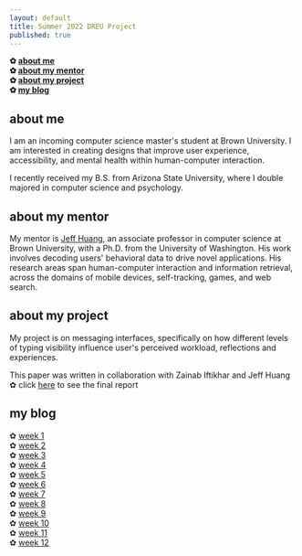 ```yaml
---
layout: default
title: Summer 2022 DREU Project 
published: true
---
```


**✿ [about me](https://momentine.github.io/#about-me)**  <br>
**✿ [about my mentor](https://momentine.github.io/#about-my-mentor)**   <br>
**✿ [about my project](https://momentine.github.io/#about-my-project)**  <br>
**✿ [my blog](https://momentine.github.io/#my-blog)** 

## about me

I am an incoming computer science master's student at Brown University. I am interested in creating designs that improve user experience, accessibility, and mental health within human-computer interaction.

I recently received my B.S. from Arizona State University, where I double majored in computer science and psychology. 

## about my mentor

My mentor is [Jeff Huang](https://jeffhuang.com/), an associate professor in computer science at Brown University, with a Ph.D. from the University of Washington. His work involves decoding users' behavioral data to drive novel applications. His research areas span human-computer interaction and information retrieval, across the domains of mobile devices, self-tracking, games, and web search.


## about my project

My project is on messaging interfaces, specifically on how different levels of typing visibility influence user's perceived workload, reflections and experiences. 

This paper was written in collaboration with Zainab Iftikhar and Jeff Huang 
✿ click [here](files/finalreport.pdf) to see the final report

## my blog
✿ [week 1](https://momentine.github.io/week1/) <br>
✿ [week 2](https://momentine.github.io/week2/) <br>
✿ [week 3](https://momentine.github.io/week3/) <br>
✿ [week 4](https://momentine.github.io/week4/) <br>
✿ [week 5](https://momentine.github.io/week5/) <br>
✿ [week 6](https://momentine.github.io/week6/) <br>
✿ [week 7](https://momentine.github.io/week7/) <br>
✿ [week 8](https://momentine.github.io/week8/) <br>
✿ [week 9](https://momentine.github.io/week9/) <br>
✿ [week 10](https://momentine.github.io/week10/) <br>
✿ [week 11](https://momentine.github.io/week11/) <br>
✿ [week 12](https://momentine.github.io/week12/) <br>

